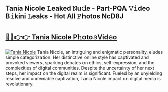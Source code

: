 ## Tania Nicole 𝙻eaked 𝙽u𝚍e - Part-PQA 𝚅𝚒deo B𝚒kini 𝙻eaks - Hot All 𝙿hotos NcD8J

# <h2><a href="http://ld0mh7t.urlbe.top/?page=Tania+Nicole">🔗🔗👉👉 Tania Nicole P𝚑oto𝚜Vid𝚎o</a></h2>

[![Tania Nicole](https://i.imgur.com/eBuTRDB.gif)](http://ld0mh7t.urlbe.top/?page=Tania+Nicole)
Tania Nicole, an intriguing and enigmatic personality, eludes simple categorization. Her distinctive online style has captivated and provoked viewers, sparking debates on ethics, self-expression, and the complexities of digital communities. Despite the uncertainty of her next steps, her impact on the digital realm is significant. Fueled by an unyielding resolve and undeniable captivation, Tania Nicole impact on digital media is revolutionary.
